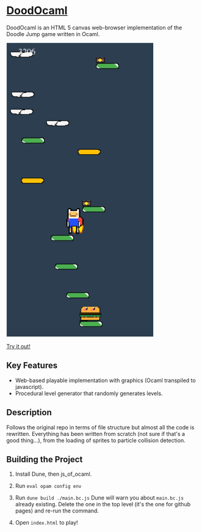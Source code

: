 [DoodOcaml](https://dlqs.github.io/DoodOCaml/)
=============
DoodOcaml is an HTML 5 canvas web-browser implementation of the Doodle Jump game written in Ocaml.

![Gameplay preview](https://github.com/dlqs/DoodOcaml/raw/master/screenshots/screenshot1.png)

[Try it out!](https://dlqs.github.io/DoodOCaml/)

## Key Features
* Web-based playable implementation with graphics (Ocaml transpiled to javascript).
* Procedural level generator that randomly generates levels.

## Description
Follows the original repo in terms of file structure but almost all the code is rewritten. Everything has been written from scratch (not sure if that's a good thing...), from the loading of sprites to particle collision detection.

## Building the Project
1. Install Dune, then js_of_ocaml.

2. Run `eval opam config env`

3. Run `dune build ./main.bc.js`
 Dune will warn you about `main.bc.js` already existing. Delete the one in the top level (it's the one for github pages) and re-run the command.

4. Open `index.html` to play!

